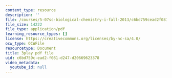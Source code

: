 ```yaml
---
content_type: resource
description: ''
file: /courses/5-07sc-biological-chemistry-i-fall-2013/c6bd759cead2f081d247d20669623378_bzwf2tgC23E.pdf
file_size: 14222
file_type: application/pdf
learning_resource_types: []
license: https://creativecommons.org/licenses/by-nc-sa/4.0/
ocw_type: OCWFile
resourcetype: Document
title: 3play pdf file
uid: c6bd759c-ead2-f081-d247-d20669623378
video_metadata:
  youtube_id: null
---
```

